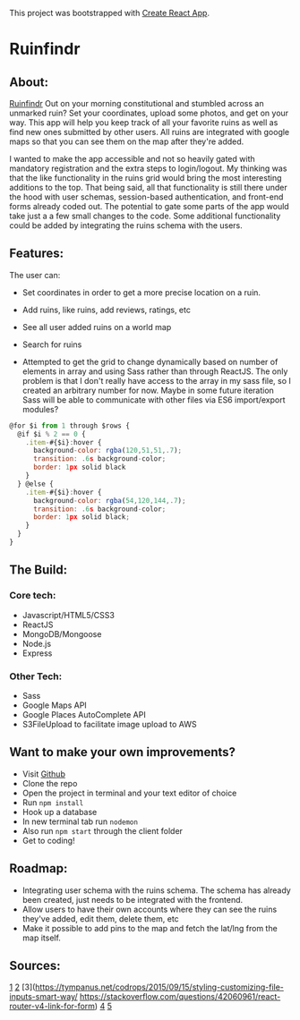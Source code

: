 This project was bootstrapped with [Create React App](https://github.com/facebook/create-react-app).

# Ruinfindr

## About:

[Ruinfindr](https://ruinfindr.herokuapp.com/)
Out on your morning constitutional and stumbled across an unmarked ruin? Set your coordinates, upload some photos, and get on your way. This app will help you keep track of all your favorite ruins as well as find new ones submitted by other users. All ruins are integrated with google maps so that you can see them on the map after they're added.  

I wanted to make the app accessible and not so heavily gated with mandatory registration and the extra steps to login/logout. My thinking was that the like functionality in the ruins grid would bring the most interesting additions to the top. That being said, all that functionality is still there under the hood with user schemas, session-based authentication, and front-end forms already coded out. The potential to gate some parts of the app would take just a a few small changes to the code. Some additional functionality could be added by integrating the ruins schema with the users.

## Features:
The user can:
- Set coordinates in order to get a more precise location on a ruin.
- Add ruins, like ruins, add reviews, ratings, etc
- See all user added ruins on a world map
- Search for ruins


- Attempted to get the grid to change dynamically based on number of elements in array and using Sass rather than through ReactJS. The only problem is that I don't really have access to the array in my sass file, so I created an arbitrary number for now. Maybe in some future iteration Sass will be able to communicate with other files via ES6 import/export modules?

```Javascript
@for $i from 1 through $rows {
  @if $i % 2 == 0 {
    .item-#{$i}:hover {
      background-color: rgba(120,51,51,.7);
      transition: .6s background-color;
      border: 1px solid black
    }
  } @else {
    .item-#{$i}:hover {
      background-color: rgba(54,120,144,.7);
      transition: .6s background-color;
      border: 1px solid black;
    }
  }
}
```


## The Build:
### Core tech:
- Javascript/HTML5/CSS3
- ReactJS
- MongoDB/Mongoose
- Node.js
- Express
### Other Tech:
- Sass
- Google Maps API
- Google Places AutoComplete API
- S3FileUpload to facilitate image upload to AWS


## Want to make your own improvements?
- Visit [Github](https://github.com/btaz21/ruins-final)
- Clone the repo
- Open the project in terminal and your text editor of choice
- Run ```npm install```
- Hook up a database
- In new terminal tab run ```nodemon```
- Also run ```npm start``` through the client folder
- Get to coding!


## Roadmap:
- Integrating user schema with the ruins schema. The schema has already been created, just needs to be integrated with the frontend.
- Allow users to have their own accounts where they can see the ruins they've added, edit them, delete them, etc
- Make it possible to add pins to the map and fetch the lat/lng from the map itself.


## Sources:
[1](https://codeburst.io/how-to-create-horizontal-scrolling-containers-d8069651e9c6)
[2](https://css-tricks.com/star-ratings/)
[3](https://tympanus.net/codrops/2015/09/15/styling-customizing-file-inputs-smart-way/ https://stackoverflow.com/questions/42060961/react-router-v4-link-for-form)
[4](https://www.freecodecamp.org/news/handling-state-in-react-four-immutable-approaches-to-consider-d1f5c00249d5/)
[5](https://github.com/expressjs/session/issues/464) 
